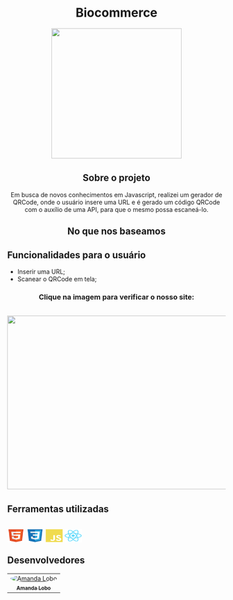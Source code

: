 <h1 align="center">Biocommerce</h1>

<div align=center>

<a href="https://qrcodegenerator-al.netlify.app/" target="_blank"><img src="https://i.imgur.com/VrPgVfO.png" width=300px height=300px></a>

## Sobre o projeto

<p> Em busca de novos conhecimentos em Javascript, realizei um gerador de QRCode, onde o usuário insere uma URL e é gerado um código QRCode com o auxílio de uma API,
para que o mesmo possa escaneá-lo. </p>

## No que nos baseamos
</div>

## Funcionalidades para o usuário

- Inserir uma URL;
- Scanear o QRCode em tela;

<div align=center>
<b><h3>Clique na imagem para verificar o nosso site:</h4></b>
</div>

<div align="center" style="display: inline_block"><br>
<a href="https://qrcodegenerator-al.netlify.app/" target="_blank"><img src="https://i.imgur.com/JHNgCdS.png" width=900px height=400px></a>

</div>

## Ferramentas utilizadas

<div style="display: inline_block"><br>
  <img align="center" alt="Amanda-HTML" height="30" width="40" src="https://raw.githubusercontent.com/devicons/devicon/master/icons/html5/html5-original.svg">
  <img align="center" alt="Amanda-CSS" height="30" width="40" src="https://raw.githubusercontent.com/devicons/devicon/master/icons/css3/css3-original.svg">
  <img align="center" alt="Amanda-Javascript" height="30" width="40" src="https://raw.githubusercontent.com/devicons/devicon/master/icons/javascript/javascript-plain.svg">
  <img align="center" alt="Amanda-React" height="30" width="40" src="https://raw.githubusercontent.com/devicons/devicon/master/icons/react/react-original.svg">
</div>

## Desenvolvedores

<table>
<tr>
<td align="center"><a href="https://github.com/amanda-lobo"><img style="border-radius: 50%;" src="https://github.com/amanda-lobo.png" width="100px;" alt="Amanda Lobo"/><br /><sub><b>Amanda Lobo</b></sub></a><br/></td>
</table>
